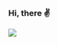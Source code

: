 ### Hi, there ✌
<img align="center" src="https://github-readme-stats.vercel.app/api/top-langs/?username=Exponents2K20&layout=compact&theme=material-palenight" />
